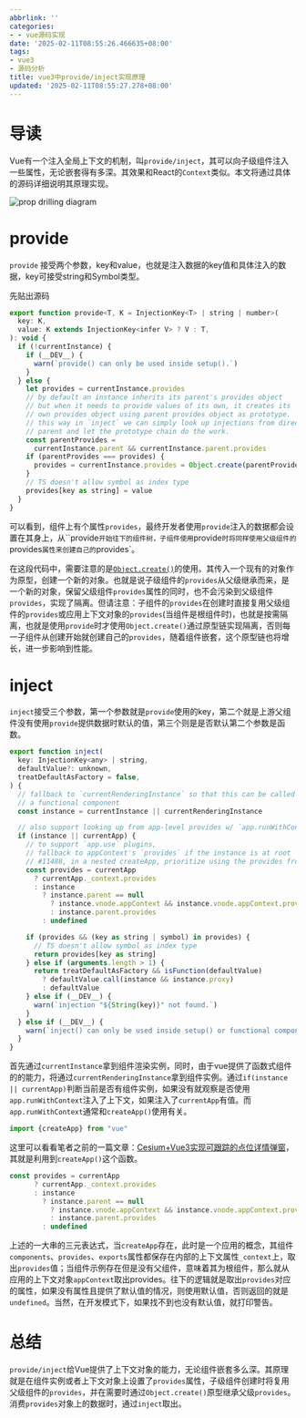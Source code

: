 ```yaml
---
abbrlink: ''
categories:
- - vue源码实现
date: '2025-02-11T08:55:26.466635+08:00'
tags:
- vue3
- 源码分析
title: vue3中provide/inject实现原理
updated: '2025-02-11T08:55:27.278+08:00'
---
```

# 导读

Vue有一个注入全局上下文的机制，叫`provide/inject`，其可以向子级组件注入一些属性，无论嵌套得有多深。其效果和React的`Context`类似。本文将通过具体的源码详细说明其原理实现。

![prop drilling diagram](https://static.zerotower.cn/images/2025/02/d3d1199e178e9e53bea0a5858877c9a1.webp)

# provide

`provide` 接受两个参数，key和value，也就是注入数据的key值和具体注入的数据，key可接受string和Symbol类型。

先贴出源码

```js
export function provide<T, K = InjectionKey<T> | string | number>(
  key: K,
  value: K extends InjectionKey<infer V> ? V : T,
): void {
  if (!currentInstance) {
    if (__DEV__) {
      warn(`provide() can only be used inside setup().`)
    }
  } else {
    let provides = currentInstance.provides
    // by default an instance inherits its parent's provides object
    // but when it needs to provide values of its own, it creates its
    // own provides object using parent provides object as prototype.
    // this way in `inject` we can simply look up injections from direct
    // parent and let the prototype chain do the work.
    const parentProvides =
      currentInstance.parent && currentInstance.parent.provides
    if (parentProvides === provides) {
      provides = currentInstance.provides = Object.create(parentProvides)
    }
    // TS doesn't allow symbol as index type
    provides[key as string] = value
  }
}
```

可以看到，组件上有个属性`provides`，最终开发者使用`provide`注入的数据都会设置在其身上，从``provide`开始往下的组件树，子组件使用`provide`时将同样使用父级组件的`provides`属性来创建自己的`provides`。

在这段代码中，需要注意的是[`Object.create()`](https://developer.mozilla.org/zh-CN/docs/Web/JavaScript/Reference/Global_Objects/Object/create)的使用。其传入一个现有的对象作为原型，创建一个新的对象。也就是说子级组件的`provides`从父级继承而来，是一个新的对象，保留父级组件`provides`属性的同时，也不会污染到父级组件`provides`，实现了隔离。但请注意：子组件的`provides`在创建时直接复用父级组件的`provides`或应用上下文对象的`provides`(当组件是根组件时)，也就是按需隔离，也就是使用`provide`时才使用`Object.create()`通过原型链实现隔离，否则每一子组件从创建开始就创建自己的`provides`，随着组件嵌套，这个原型链也将增长，进一步影响到性能。

# inject

`inject`接受三个参数，第一个参数就是`provide`使用的key，第二个就是上游父组件没有使用`provide`提供数据时默认的值，第三个则是是否默认第二个参数是函数。

```js
export function inject(
  key: InjectionKey<any> | string,
  defaultValue?: unknown,
  treatDefaultAsFactory = false,
) {
  // fallback to `currentRenderingInstance` so that this can be called in
  // a functional component
  const instance = currentInstance || currentRenderingInstance

  // also support looking up from app-level provides w/ `app.runWithContext()`
  if (instance || currentApp) {
    // to support `app.use` plugins,
    // fallback to appContext's `provides` if the instance is at root
    // #11488, in a nested createApp, prioritize using the provides from currentApp
    const provides = currentApp
      ? currentApp._context.provides
      : instance
        ? instance.parent == null
          ? instance.vnode.appContext && instance.vnode.appContext.provides
          : instance.parent.provides
        : undefined

    if (provides && (key as string | symbol) in provides) {
      // TS doesn't allow symbol as index type
      return provides[key as string]
    } else if (arguments.length > 1) {
      return treatDefaultAsFactory && isFunction(defaultValue)
        ? defaultValue.call(instance && instance.proxy)
        : defaultValue
    } else if (__DEV__) {
      warn(`injection "${String(key)}" not found.`)
    }
  } else if (__DEV__) {
    warn(`inject() can only be used inside setup() or functional components.`)
  }
}

```

首先通过`currentInstance`拿到组件渲染实例，同时，由于vue提供了函数式组件的的能力，将通过`currentRenderingInstance`拿到组件实例。通过`if(instance || currentApp)`判断当前是否有组件实例，如果没有就观察是否使用`app.runWithContext`注入了上下文，如果注入了`currentApp`有值。而`app.runWithContext`通常和`createApp()`使用有关。

```js
import {createApp} from "vue"
```

这里可以看看笔者之前的一篇文章：[Cesium+Vue3实现可跟踪的点位详情弹窗](https://juejin.cn/post/7242217556622655545)，其就是利用到`createApp()`这个函数。

```js
const provides = currentApp
      ? currentApp._context.provides
      : instance
        ? instance.parent == null
          ? instance.vnode.appContext && instance.vnode.appContext.provides
          : instance.parent.provides
        : undefined
```

上述的一大串的三元表达式，当`createApp`存在，此时是一个应用的概念，其组件`components`、`provides`、`exports`属性都保存在内部的上下文属性`_context`上，取出`provides`值；当组件示例存在但是没有父组件，意味着其为根组件，那么就从应用的上下文对象`appContext`取出provides。往下的逻辑就是取出`provides`对应的属性，如果没有属性且提供了默认值的情况，则使用默认值，否则返回的就是`undefined`。当然，在开发模式下，如果找不到也没有默认值，就打印警告。

# 总结

`provide/inject`给Vue提供了上下文对象的能力，无论组件嵌套多么深。其原理就是在组件实例或者上下文对象上设置了`provides`属性，子级组件创建时将复用父级组件的`provides`，并在需要时通过`Object.create()`原型继承父级`provides`。消费`provides`对象上的数据时，通过`inject`取出。
